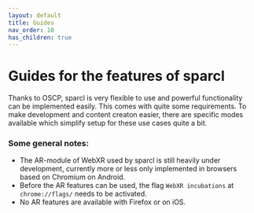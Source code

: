 ```yaml
---
layout: default
title: Guides
nav_order: 10
has_children: true
---
```


# Guides for the features of sparcl

Thanks to OSCP, sparcl is very flexible to use and powerful functionality can be implemented easily. This comes with quite some requirements. To make development and content creaton easier, there are specific modes available which simplify setup for these use cases quite a bit.

### Some general notes:

- The AR-module of WebXR used by sparcl is still heavily under development, currently more or less only implemented in browsers based on Chromium on Android.
- Before the AR features can be used, the flag `WebXR incubations` at `chrome://flags/` needs to be activated.
- No AR features are available with Firefox or on iOS.
